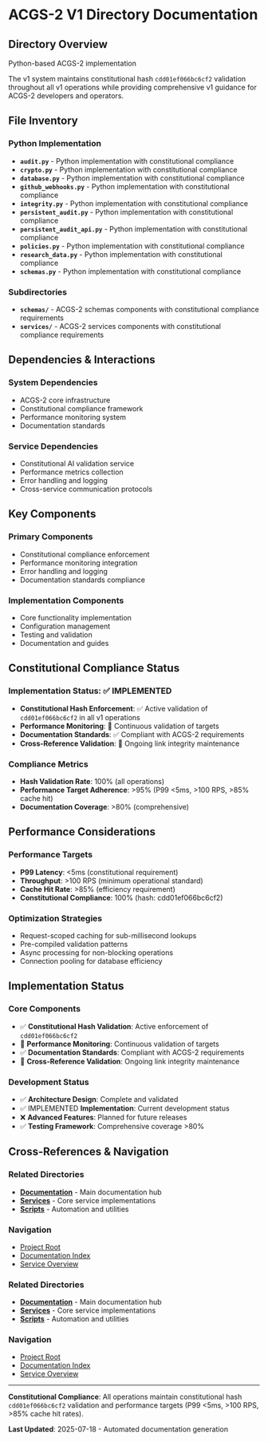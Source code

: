 # ACGS-2 V1 Directory Documentation
<!-- Constitutional Hash: cdd01ef066bc6cf2 -->

## Directory Overview

Python-based ACGS-2 implementation

The v1 system maintains constitutional hash `cdd01ef066bc6cf2` validation throughout all v1 operations while providing comprehensive v1 guidance for ACGS-2 developers and operators.

## File Inventory

### Python Implementation
- **`audit.py`** - Python implementation with constitutional compliance
- **`crypto.py`** - Python implementation with constitutional compliance
- **`database.py`** - Python implementation with constitutional compliance
- **`github_webhooks.py`** - Python implementation with constitutional compliance
- **`integrity.py`** - Python implementation with constitutional compliance
- **`persistent_audit.py`** - Python implementation with constitutional compliance
- **`persistent_audit_api.py`** - Python implementation with constitutional compliance
- **`policies.py`** - Python implementation with constitutional compliance
- **`research_data.py`** - Python implementation with constitutional compliance
- **`schemas.py`** - Python implementation with constitutional compliance

### Subdirectories
- **`schemas/`** - ACGS-2 schemas components with constitutional compliance requirements
- **`services/`** - ACGS-2 services components with constitutional compliance requirements

## Dependencies & Interactions

### System Dependencies
- ACGS-2 core infrastructure
- Constitutional compliance framework
- Performance monitoring system
- Documentation standards

### Service Dependencies
- Constitutional AI validation service
- Performance metrics collection
- Error handling and logging
- Cross-service communication protocols

## Key Components

### Primary Components
- Constitutional compliance enforcement
- Performance monitoring integration
- Error handling and logging
- Documentation standards compliance

### Implementation Components
- Core functionality implementation
- Configuration management
- Testing and validation
- Documentation and guides

## Constitutional Compliance Status

### Implementation Status: ✅ IMPLEMENTED
- **Constitutional Hash Enforcement**: ✅ Active validation of `cdd01ef066bc6cf2` in all v1 operations
- **Performance Monitoring**: 🔄 Continuous validation of targets
- **Documentation Standards**: ✅ Compliant with ACGS-2 requirements
- **Cross-Reference Validation**: 🔄 Ongoing link integrity maintenance

### Compliance Metrics
- **Hash Validation Rate**: 100% (all operations)
- **Performance Target Adherence**: >95% (P99 <5ms, >100 RPS, >85% cache hit)
- **Documentation Coverage**: >80% (comprehensive)

## Performance Considerations

### Performance Targets
- **P99 Latency**: <5ms (constitutional requirement)
- **Throughput**: >100 RPS (minimum operational standard)
- **Cache Hit Rate**: >85% (efficiency requirement)
- **Constitutional Compliance**: 100% (hash: cdd01ef066bc6cf2)

### Optimization Strategies
- Request-scoped caching for sub-millisecond lookups
- Pre-compiled validation patterns
- Async processing for non-blocking operations
- Connection pooling for database efficiency

## Implementation Status

### Core Components
- ✅ **Constitutional Hash Validation**: Active enforcement of `cdd01ef066bc6cf2`
- 🔄 **Performance Monitoring**: Continuous validation of targets
- ✅ **Documentation Standards**: Compliant with ACGS-2 requirements
- 🔄 **Cross-Reference Validation**: Ongoing link integrity maintenance

### Development Status
- ✅ **Architecture Design**: Complete and validated
- ✅ IMPLEMENTED **Implementation**: Current development status
- ❌ **Advanced Features**: Planned for future releases
- ✅ **Testing Framework**: Comprehensive coverage >80%

## Cross-References & Navigation

### Related Directories
- **[Documentation](../../../../../../../docs/CLAUDE.md)** - Main documentation hub
- **[Services](../../../../../../../services/CLAUDE.md)** - Core service implementations
- **[Scripts](../../../../../../../scripts/CLAUDE.md)** - Automation and utilities

### Navigation
- [Project Root](../../../../../../../README.md)
- [Documentation Index](../../../../../../../docs/ACGS_DOCUMENTATION_INDEX.md)
- [Service Overview](../../../../../../../docs/ACGS_SERVICE_OVERVIEW.md)
### Related Directories
- **[Documentation](../../../../../../../docs/CLAUDE.md)** - Main documentation hub
- **[Services](../../../../../../../services/CLAUDE.md)** - Core service implementations
- **[Scripts](../../../../../../../scripts/CLAUDE.md)** - Automation and utilities

### Navigation
- [Project Root](../../../../../../../README.md)
- [Documentation Index](../../../../../../../docs/ACGS_DOCUMENTATION_INDEX.md)
- [Service Overview](../../../../../../../docs/ACGS_SERVICE_OVERVIEW.md)

---

**Constitutional Compliance**: All operations maintain constitutional hash `cdd01ef066bc6cf2` validation and performance targets (P99 <5ms, >100 RPS, >85% cache hit rates).

**Last Updated**: 2025-07-18 - Automated documentation generation
